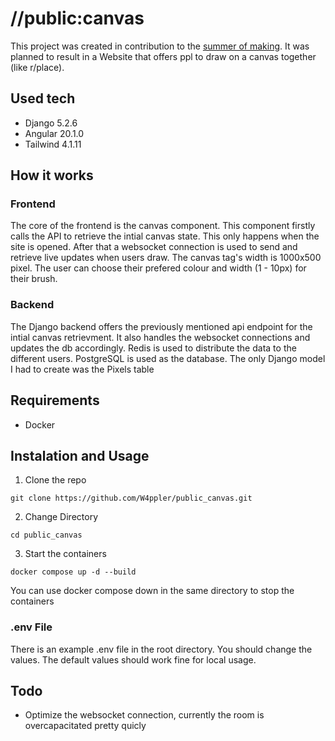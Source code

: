 # //public:canvas
This project was created in contribution to the [summer of making](https://summer.hackclub.com). It was planned to result in a Website that offers ppl to draw on a canvas together (like r/place). 

## Used tech
- Django 5.2.6
- Angular 20.1.0
- Tailwind 4.1.11

## How it works
### Frontend
The core of the frontend is the canvas component. This component firstly calls the API to retrieve the intial canvas state. This only happens when the site is opened. After that a websocket connection is used to send and retrieve live updates when users draw. The canvas tag's width is 1000x500 pixel. The user can choose their prefered colour and width (1 - 10px) for their brush. 

### Backend
The Django backend offers the previously mentioned api endpoint for the intial canvas retrievment. It also handles the websocket connections and updates the db accordingly. Redis is used to distribute the data to the different users. PostgreSQL is used as the database. The only Django model I had to create was the Pixels table 

## Requirements
- Docker

## Instalation and Usage 
1. Clone the repo
```
git clone https://github.com/W4ppler/public_canvas.git
```
2. Change Directory
```
cd public_canvas
```
3. Start the containers
```
docker compose up -d --build
```
You can use docker compose down in the same directory to stop the containers

### .env File
There is an example .env file in the root directory. You should change the values. The default values should work fine for local usage.

## Todo
- Optimize the websocket connection, currently the room is overcapacitated pretty quicly
